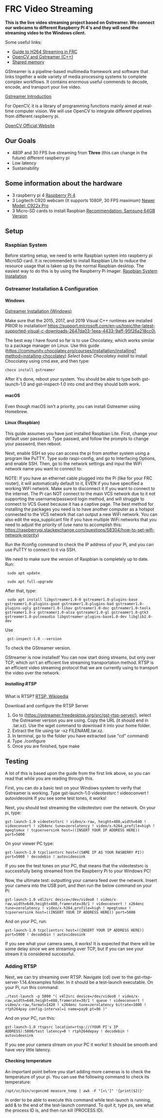 # FRC Video Streaming

**This is the live video streaming project based on Gstreamer. We connect our webcams to different Raspberry Pi 4's and they will send the streaming video to the Windows cilent.**

Some useful links:
* [Guide to H264 Streaming in FRC](https://rianadon.github.io/blog/2019/04/04/guide-to-h264-streaming-frc.html)
* [OpenCV and Gstreamer (C++)](https://github.com/tik0/mat2gstreamer)
* [Shared memory](https://github.com/tik0/mat2gstreamer)

GStreamer is a pipeline-based multimedia framework and software that links together a wide variety of media processing systems to complete complex workflows. It contains enormous useful commends to decode, encode, and transport your live video. 

[Gstreamer Introduction](https://gstreamer.freedesktop.org/)

For OpenCV, it is a library of programming functions mainly aimed at real-time computer vision. We will use OpenCV to integrate different pipelines from different raspberry pi.

[OpenCV Official Website](https://opencv.org/)
  
## Our Goals

* 480P and 30 FPS live streaming from **Three** (this can change in the future) different raspberry pi
* Low latency
* Sustainability

## Some information about the hardware

* 3 raspberry pi 4 [Raspberry Pi 4](https://www.amazon.com/Raspberry-Model-2019-Quad-Bluetooth/dp/B07TD42S27/ref=sr_1_3?crid=314J4PUEPI6ZV&keywords=raspberry+pi+4&qid=1581813926&s=electronics&sprefix=rasp%2Celectronics%2C194&sr=1-3)
* 3 Logitech C920 webcam (It supports 1080P, 30 FPS maximum) [Newer Model: C922x Pro](https://www.amazon.com/Logitech-C922x-Pro-Stream-Webcam/dp/B01LXCDPPK/ref=sr_1_1_sspa?keywords=c920s&qid=1581813651&sr=8-1-spons&psc=1&spLa=ZW5jcnlwdGVkUXVhbGlmaWVyPUFGNzg5VTNRR09PT1omZW5jcnlwdGVkSWQ9QTA1OTcyOTQySTQ2OVJGTVg1UEdEJmVuY3J5cHRlZEFkSWQ9QTA4MTQxOTIxTEMzNk1LUUY3U0U0JndpZGdldE5hbWU9c3BfYXRmJmFjdGlvbj1jbGlja1JlZGlyZWN0JmRvTm90TG9nQ2xpY2s9dHJ1ZQ==)
* 3 Micro-SD cards to install Raspbian [Recommendation: Samsung 64GB Version](https://www.amazon.com/dp/B06XX29S9Q?aaxitk=cbwfyKhuwZuc09zBCGigew&pd_rd_i=B06XX29S9Q&pf_rd_p=591760d1-6468-480f-9b10-0ee9c85706fd&hsa_cr_id=4976542660401&sb-ci-n=asinImage&sb-ci-v=https%3A%2F%2Fm.media-amazon.com%2Fimages%2FI%2F81rpcHc0XzL.jpg&sb-ci-a=B06XX29S9Q)

## Setup

### Raspbian System

Before starting setup, we need to write Raspbian system into raspberry pi MicroSD card. It is recommended to install Raspbian Lite to reduce the resource usage that is taken up by the normal Raspbian desktop. The easiest way to do this is by using the Raspberry Pi Imager.
[Raspbian System Installation](https://www.raspberrypi.org/documentation/installation/installing-images/)

### Gstreamer Installation & Configuration

#### Windows

[Gstreamer Installation (Windows)](https://gstreamer.freedesktop.org/documentation/installing/on-windows.html?gi-language=c)

Make sure that the 2015, 2017, and 2019 Visual C++ runtimes are installed PRIOR to installation!  https://support.microsoft.com/en-us/topic/the-latest-supported-visual-c-downloads-2647da03-1eea-4433-9aff-95f26a218cc0\

The best way I have found so far is to use Chocolatey, which works similar to a package manager on Linux. Use this guide (https://community.chocolatey.org/courses/installation/installing?method=installing-chocolatey) *Select basic Chocolatey install* to install Chocolatey using cmd.exe, and then type:

    choco install gstreamer
    
After it's done, reboot your system. You should be able to type both gst-launch-1.0 and gst-inspect-1.0 into cmd and they should both work.

#### macOS
Even though macOS isn't a priority, you can install Gstreamer using Homebrew.

#### Linux (Raspbian)

This guide assumes you have just installed Raspbian Lite. First, change your default user password. Type passwd, and follow the prompts to change your password, then reboot.

Next, enable SSH so you can access the pi from another system using a program like PuTTY. Type sudo raspi-config, and go to Interfacing Options, and enable SSH. Then, go to the network settings and input the WiFi network name you want to connect to:

NOTE: If you have an ethernet cable plugged into the Pi (like for your FRC router), it will automatically default to it, EVEN if you have specified a working WiFi network. Make sure to disconnect it if you want to connect to the internet. The Pi can NOT connect to the main VCS network due to it not supporting the username/password login method, and will struggle to connect to VCS Guest because it has a captive page. The best method for installing the packages you need is to have another computer as a hotspot connected to the VCS network that can output a new WiFi network. You can also edit the wpa_supplicant file if you have multiple WiFi networks that you need to adjust the priority of (use nano to accomplish this: https://raspberrypi.stackexchange.com/questions/58304/how-to-set-wifi-network-priority)

Run the ifconfig command to check the IP address of your Pi, and you can use PuTTY to connect to it via SSH.

We need to make sure the version of Raspbian is completely up to date. Run:

     sudo apt update

     sudo apt full-upgrade

After that, type:

     sudo apt install libgstreamer1.0-0 gstreamer1.0-plugins-base gstreamer1.0-plugins-good gstreamer1.0-plugins-bad gstreamer1.0-plugins-ugly gstreamer1.0-libav gstreamer1.0-doc gstreamer1.0-tools gstreamer1.0-x gstreamer1.0-alsa gstreamer1.0-gl gstreamer1.0-gtk3 gstreamer1.0-pulseaudio libgstreamer-plugins-base1.0-dev libglib2.0-dev

Use 

     gst-inspect-1.0 --version

To check the GStreamer version.

GStreamer is now installed! You can now start doing streams, but only over TCP, which isn't an efficient live streaming transportation method. RTSP is an efficient video streaming protocol that we are currently using to transport the video over the network.


##### Installing RTSP

What is RTSP? [RTSP, Wikipedia](https://en.wikipedia.org/wiki/Real_Time_Streaming_Protocol)

Download and configure the RTSP Server
1. Go to (https://gstreamer.freedesktop.org/src/gst-rtsp-server/), select the Gstreamer version you are using. Copy the URL (it should end in .tar.xz). Use the wget command to download it into your home folder.
2. Extract the file using tar -xz FILENAME.tar.xz.
3. In terminal, go to the folder you have extracted (use "cd" command)
4. Type ./configure
5. Once you are finished, type make

## Testing
A lot of this is based upon the guide from the first link above, so you can read that while you are reading through this.

First, you can do a basic test on your Windows system to verify that Gstreamer is working. Type
    gst-launch-1.0 videotestsrc ! videoconvert ! autovideosink
If you see some test tones, it works!

Next, you should test streaming the videotestsrc over the network. On your pi, type:

    gst-launch-1.0 videotestsrc ! video/x-raw, height=480,width=640 ! videoconvert ! x264enc tune=zerolatency ! video/x-h264,profile=high ! mpegtsmux ! tcpserversink host=((INSERT YOUR IP ADDRESS HERE)) port=5000
    
On your viewer PC type:

    gst-launch-1.0 tcpclientsrc host=((SAME IP AS YOUR RASBERRY PI)) port=5000 ! decodebin ! autovideosink

If you see the test tones on your PC, that means that the videotestsrc is successfully being streamed from the Raspberry Pi to your Windows PC!

Now, the ultimate test: outputting your camera feed over the network. Insert your camera into the USB port, and then run the below command on your Pi:

    gst-launch-1.0 v4l2src device=/dev/video0 ! video/x-raw,width=640,height=480,framerate=30/1 ! videoconvert ! x264enc tune=zerolatency ! video/x-h264,profile=high ! mpegtsmux ! tcpserversink host=((INSERT YOUR IP ADDRESS HERE)) port=5000
    
And on your PC, run:

    gst-launch-1.0 tcpclientsrc host=((INSERT YOUR IP ADDRESS HERE)) port=5000 ! decodebin ! autovideosink
    
If you see what your camera sees, it works! It is expected that there will be some delay since we are streaming over TCP, but if you can see your stream it is considered successful.

### Adding RTSP
Next, we can try streaming over RTSP. Navigate (cd) over to the gst-rtsp-server-1.14.4/examples folder. In it should be a test-launch executable. On your Pi, run this command:

    ./test-launch -p 5800 "( v4l2src device=/dev/video0 ! video/x-raw,width=640,height=480,framerate=30/1 ! queue ! videoconvert ! video/x-raw,format=I420 ! x264enc tune=zerolatency bitrate=1000 ! rtph264pay config-interval=1 name=pay0 pt=96 )"
    
And on your PC, run this:

    gst-launch-1.0 rtspsrc location=rtsp://(YOUR PI's IP ADDRESS):5800/test latency=0 ! rtph264depay ! decodebin ! autovideosink

If you see your camera stream on your PC it works! It should be smooth and have very little latency.

#### Checking temperature
An important point before you start adding more cameras is to check the temperature of your pi. You can use the following command to check its temperature:

    /opt/vc/bin/vcgencmd measure_temp | awk -F "[=\']" '{print($2)}'

In order to be able to execute this command while test-launch is running, add  & to the end of the test-launch command. To quit it, type ps, see what the process ID is, and then run kill (PROCESS ID). 

